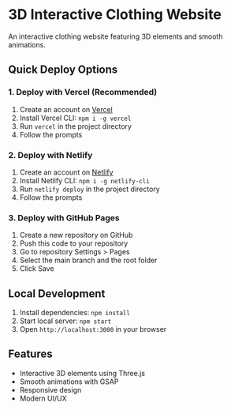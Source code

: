 # 3D Interactive Clothing Website

An interactive clothing website featuring 3D elements and smooth animations.

## Quick Deploy Options

### 1. Deploy with Vercel (Recommended)
1. Create an account on [Vercel](https://vercel.com)
2. Install Vercel CLI: `npm i -g vercel`
3. Run `vercel` in the project directory
4. Follow the prompts

### 2. Deploy with Netlify
1. Create an account on [Netlify](https://netlify.com)
2. Install Netlify CLI: `npm i -g netlify-cli`
3. Run `netlify deploy` in the project directory
4. Follow the prompts

### 3. Deploy with GitHub Pages
1. Create a new repository on GitHub
2. Push this code to your repository
3. Go to repository Settings > Pages
4. Select the main branch and the root folder
5. Click Save

## Local Development
1. Install dependencies: `npm install`
2. Start local server: `npm start`
3. Open `http://localhost:3000` in your browser

## Features
- Interactive 3D elements using Three.js
- Smooth animations with GSAP
- Responsive design
- Modern UI/UX 